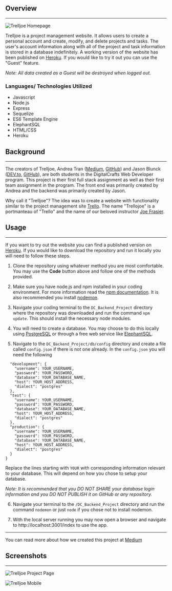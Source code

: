 ## Overview

---

![Trelljoe Homepage](https://dev-to-uploads.s3.amazonaws.com/uploads/articles/7hghdqoeev0qxppcfr5h.png)

Trelljoe is a project management website. It allows users to create a personal account and create, modify, and delete projects and tasks. The user's account information along with all of the project and task information is stored in a database indefinitely. A working version of the website has been published on [Heroku](https://trelljoe.herokuapp.com/). If you would like to try it out you can use the "Guest" feature.

_Note: All data created as a Guest will be destroyed when logged out._

### Languages/ Technologies Utilized

-   Javascript
-   Node.js
-   Express
-   Sequelize
-   ES6 Template Engine
-   ElephantSQL
-   HTML/CSS
-   Heroku

## Background

---

The creators of Trelljoe, Andrea Tran ([Medium](https://medium.com/@eyyytran/nurse-to-tech-in-16-weeks-full-stack-project-a634e8afedd3), [GitHub](https://github.com/eyyytran)) and Jason Blunck ([DEV.to](https://dev.to/jasonian5000), [GitHub](https://github.com/jasonian5000)), are both students in the DigitalCrafts Web Developer program. This project is their first full stack assignment as well as their first team assignment in the program. The front end was primarily created by Andrea and the backend was primarily created by Jason.

Why call it "Trelljoe"? The idea was to create a website with functionality similar to the project management site [Trello](https://trello.com/). The name "Trellojoe" is a portmanteau of "Trello" and the name of our beloved instructor [Joe Frasier](https://github.com/jwfrasier).

## Usage

---

If you want to try out the website you can find a published version on [Heroku](https://trelljoe.herokuapp.com/). If you would like to download the repository and run it locally you will need to follow these steps.

1. Clone the repository using whatever method you are most comfortable. You may use the **Code** button above and follow one of the methods provided.

2. Make sure you have node.js and npm installed in your coding environment. For more information read the [npm documentation](https://docs.npmjs.com/downloading-and-installing-node-js-and-npm). It is also recommended you install [nodemon](https://www.npmjs.com/package/nodemon).

3. Navigate your coding terminal to the `DC_Backend_Project` directory where the repository was downloaded and run the command `npm update`. This should install the necessary node modules.

4. You will need to create a database. You may choose to do this locally using [PostgreSQL](https://www.postgresql.org/docs/current/tutorial.html) or through a free web service like [ElephantSQL](https://www.elephantsql.com/).

5. Navigate to the `DC_Backend_Project/db/config` directory and create a file called `config.json` if there is not one already. In the `config.json` you will need the following

```{
  "development": {
    "username": YOUR_USERNAME,
    "password": YOUR_PASSWORD,
    "database": YOUR_DATABASE_NAME,
    "host": YOUR_HOST_ADDRESS,
    "dialect": "postgres"
  },
  "test": {
    "username": YOUR_USERNAME,
    "password": YOUR_PASSWORD,
    "database": YOUR_DATABASE_NAME,
    "host": YOUR_HOST_ADDRESS,
    "dialect": "postgres"
  },
  "production": {
    "username": YOUR_USERNAME,
    "password": YOUR_PASSWORD,
    "database": YOUR_DATABASE_NAME,
    "host": YOUR_HOST_ADDRESS,
    "dialect": "postgres"
  }
}
```

Replace the lines starting with `YOUR` with corresponding information relevant to your database. This will depend on how you chose to setup your database.

_Note: It is recommended that you DO NOT SHARE your database login information and you DO NOT PUBLISH it on GitHub or any repository._

6. Navigate your terminal to the `/DC_Backend_Project` directory and run the command `nodemon` or just `node` if you chose not to install nodemon.

7. With the local server running you may now open a browser and navigate to http://localhost:3001/index to use the app.

---

You can read more about how we created this project at [Medium](https://medium.com/@eyyytran/nurse-to-tech-in-16-weeks-full-stack-project-a634e8afedd3)

## Screenshots

---

![Trelljoe Project Page](https://dev-to-uploads.s3.amazonaws.com/uploads/articles/tpzhrzy85prt5emyddmm.png)

![Trelljoe Mobile](https://dev-to-uploads.s3.amazonaws.com/uploads/articles/1uiglkbtue8j59indf7k.png)
